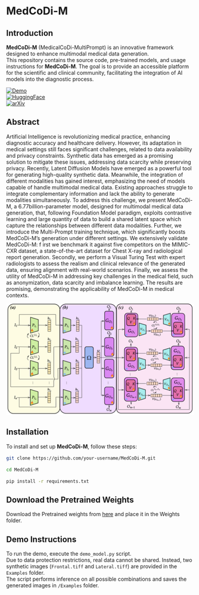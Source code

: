 # MedCoDi-M

## Introduction
**MedCoDi-M** (MedicalCoDi-MultiPrompt) is an innovative framework designed to enhance multimodal medical data generation.  
This repository contains the source code, pre-trained models, and usage instructions for **MedCoDi-M**. The goal is to provide an accessible platform for the scientific and clinical community, facilitating the integration of AI models into the diagnostic process.

[![Demo](https://img.shields.io/badge/Demo-View-green)](https://medcodim.unicampus.it/overview)  
[![HuggingFace](https://img.shields.io/badge/HuggingFace-View-blue)](https://huggingface.co/spaces/medcodim/MedCoDi-M)  
[![arXiv](https://img.shields.io/badge/arXiv-1234.56789-b31b1b)](https://arxiv.org/abs/2501.04614)


## Abstract
Artificial Intelligence is revolutionizing medical practice, enhancing diagnostic accuracy and healthcare delivery. However, its adaptation in medical settings still faces significant challenges, related to data availability and privacy constraints. Synthetic data has emerged as a promising solution to mitigate these issues, addressing data scarcity while preserving privacy. Recently, Latent Diffusion Models have emerged as a powerful tool for generating high-quality synthetic data. Meanwhile, the integration of different modalities has gained interest, emphasizing the need of models capable of handle multimodal medical data. Existing approaches struggle to integrate complementary information and lack the ability to generate modalities simultaneously. To address this challenge, we present MedCoDi-M, a 6.77billion-parameter model, designed for multimodal medical data generation, that, following Foundation Model paradigm, exploits contrastive learning and large quantity of data to build a shared latent space which capture the relationships between different data modalities. Further, we introduce the Multi-Prompt training technique, which significantly boosts MedCoDi-M’s generation under different settings. We extensively validate MedCoDi-M: f irst we benchmark it against five competitors on the MIMIC-CXR dataset, a state-of-the-art dataset for Chest X-ray and radiological report generation. Secondly, we perform a Visual Turing Test with expert radiologists to assess the realism and clinical relevance of the generated data, ensuring alignment with real-world scenarios. Finally, we assess the utility of MedCoDi-M in addressing key challenges in the medical field, such as anonymization, data scarcity and imbalance learning. The results are promising, demonstrating the applicability of MedCoDi-M in medical contexts.

![alt text](https://github.com/cosbidev/MedCoDi-M/blob/main/Model.png)

 
## Installation
To install and set up **MedCoDi-M**, follow these steps:

```bash
git clone https://github.com/your-username/MedCoDi-M.git
```
```bash
cd MedCoDi-M
```
```bash
pip install -r requirements.txt
```
## Download the Pretrained Weights
Download the Pretrained weights from [here](https://unicampus365-my.sharepoint.com/:u:/g/personal/daniele_molino_unicampus_it/EaeJqsDx5RNFhAij-80UGdEBuiMw9DrnVqy7cvEstgUo3w?e=xdVpt0) and place it in the Weights folder.

## Demo Instructions
To run the demo, execute the `demo_model.py` script.  
Due to data protection restrictions, real data cannot be shared. Instead, two synthetic images (`Frontal.tiff` and `Lateral.tiff`) are provided in the `Examples` folder.  
The script performs inference on all possible combinations and saves the generated images in `/Examples` folder.


